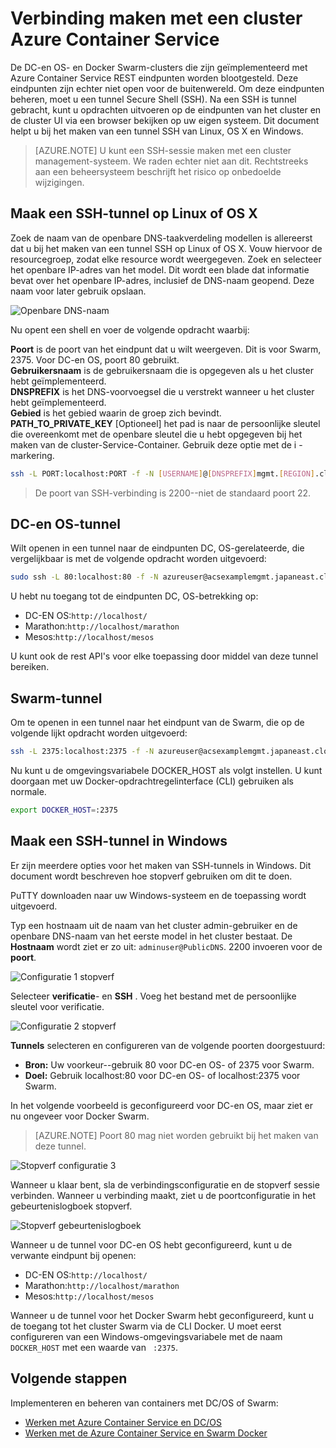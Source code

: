 <properties
   pageTitle="Verbinding maken met een cluster Azure Container Service | Microsoft Azure"
   description="Verbinding maken met een cluster Azure Container Service met behulp van een SSH-tunnel."
   services="container-service"
   documentationCenter=""
   authors="rgardler"
   manager="timlt"
   editor=""
   tags="acs, azure-container-service"
   keywords="Docker, Containers, Micro-services, DC/OS, Azure"/>

<tags
   ms.service="container-service"
   ms.devlang="na"
   ms.topic="get-started-article"
   ms.tgt_pltfrm="na"
   ms.workload="na"
   ms.date="09/13/2016"
   ms.author="rogardle"/>


# <a name="connect-to-an-azure-container-service-cluster"></a>Verbinding maken met een cluster Azure Container Service

De DC-en OS- en Docker Swarm-clusters die zijn geïmplementeerd met Azure Container Service REST eindpunten worden blootgesteld. Deze eindpunten zijn echter niet open voor de buitenwereld. Om deze eindpunten beheren, moet u een tunnel Secure Shell (SSH). Na een SSH is tunnel gebracht, kunt u opdrachten uitvoeren op de eindpunten van het cluster en de cluster UI via een browser bekijken op uw eigen systeem. Dit document helpt u bij het maken van een tunnel SSH van Linux, OS X en Windows.

>[AZURE.NOTE] U kunt een SSH-sessie maken met een cluster management-systeem. We raden echter niet aan dit. Rechtstreeks aan een beheersysteem beschrijft het risico op onbedoelde wijzigingen.   

## <a name="create-an-ssh-tunnel-on-linux-or-os-x"></a>Maak een SSH-tunnel op Linux of OS X

Zoek de naam van de openbare DNS-taakverdeling modellen is allereerst dat u bij het maken van een tunnel SSH op Linux of OS X. Vouw hiervoor de resourcegroep, zodat elke resource wordt weergegeven. Zoek en selecteer het openbare IP-adres van het model. Dit wordt een blade dat informatie bevat over het openbare IP-adres, inclusief de DNS-naam geopend. Deze naam voor later gebruik opslaan. <br />


![Openbare DNS-naam](media/pubdns.png)

Nu opent een shell en voer de volgende opdracht waarbij:

**Poort** is de poort van het eindpunt dat u wilt weergeven. Dit is voor Swarm, 2375. Voor DC-en OS, poort 80 gebruikt.  
**Gebruikersnaam** is de gebruikersnaam die is opgegeven als u het cluster hebt geïmplementeerd.  
**DNSPREFIX** is het DNS-voorvoegsel die u verstrekt wanneer u het cluster hebt geïmplementeerd.  
**Gebied** is het gebied waarin de groep zich bevindt.  
**PATH_TO_PRIVATE_KEY** [Optioneel] het pad is naar de persoonlijke sleutel die overeenkomt met de openbare sleutel die u hebt opgegeven bij het maken van de cluster-Service-Container. Gebruik deze optie met de i - markering.

```bash
ssh -L PORT:localhost:PORT -f -N [USERNAME]@[DNSPREFIX]mgmt.[REGION].cloudapp.azure.com -p 2200
```
> De poort van SSH-verbinding is 2200--niet de standaard poort 22.

## <a name="dcos-tunnel"></a>DC-en OS-tunnel

Wilt openen in een tunnel naar de eindpunten DC, OS-gerelateerde, die vergelijkbaar is met de volgende opdracht worden uitgevoerd:

```bash
sudo ssh -L 80:localhost:80 -f -N azureuser@acsexamplemgmt.japaneast.cloudapp.azure.com -p 2200
```

U hebt nu toegang tot de eindpunten DC, OS-betrekking op:

- DC-EN OS:`http://localhost/`
- Marathon:`http://localhost/marathon`
- Mesos:`http://localhost/mesos`

U kunt ook de rest API's voor elke toepassing door middel van deze tunnel bereiken.

## <a name="swarm-tunnel"></a>Swarm-tunnel

Om te openen in een tunnel naar het eindpunt van de Swarm, die op de volgende lijkt opdracht worden uitgevoerd:

```bash
ssh -L 2375:localhost:2375 -f -N azureuser@acsexamplemgmt.japaneast.cloudapp.azure.com -p 2200
```

Nu kunt u de omgevingsvariabele DOCKER_HOST als volgt instellen. U kunt doorgaan met uw Docker-opdrachtregelinterface (CLI) gebruiken als normale.

```bash
export DOCKER_HOST=:2375
```

## <a name="create-an-ssh-tunnel-on-windows"></a>Maak een SSH-tunnel in Windows

Er zijn meerdere opties voor het maken van SSH-tunnels in Windows. Dit document wordt beschreven hoe stopverf gebruiken om dit te doen.

PuTTY downloaden naar uw Windows-systeem en de toepassing wordt uitgevoerd.

Typ een hostnaam uit de naam van het cluster admin-gebruiker en de openbare DNS-naam van het eerste model in het cluster bestaat. De **Hostnaam** wordt ziet er zo uit: `adminuser@PublicDNS`. 2200 invoeren voor de **poort**.

![Configuratie 1 stopverf](media/putty1.png)

Selecteer **verificatie**- en **SSH** . Voeg het bestand met de persoonlijke sleutel voor verificatie.

![Configuratie 2 stopverf](media/putty2.png)

**Tunnels** selecteren en configureren van de volgende poorten doorgestuurd:
- **Bron:** Uw voorkeur--gebruik 80 voor DC-en OS- of 2375 voor Swarm.
- **Doel:** Gebruik localhost:80 voor DC-en OS- of localhost:2375 voor Swarm.

In het volgende voorbeeld is geconfigureerd voor DC-en OS, maar ziet er nu ongeveer voor Docker Swarm.

>[AZURE.NOTE] Poort 80 mag niet worden gebruikt bij het maken van deze tunnel.

![Stopverf configuratie 3](media/putty3.png)

Wanneer u klaar bent, sla de verbindingsconfiguratie en de stopverf sessie verbinden. Wanneer u verbinding maakt, ziet u de poortconfiguratie in het gebeurtenislogboek stopverf.

![Stopverf gebeurtenislogboek](media/putty4.png)

Wanneer u de tunnel voor DC-en OS hebt geconfigureerd, kunt u de verwante eindpunt bij openen:

- DC-EN OS:`http://localhost/`
- Marathon:`http://localhost/marathon`
- Mesos:`http://localhost/mesos`

Wanneer u de tunnel voor het Docker Swarm hebt geconfigureerd, kunt u de toegang tot het cluster Swarm via de CLI Docker. U moet eerst configureren van een Windows-omgevingsvariabele met de naam `DOCKER_HOST` met een waarde van ` :2375`.

## <a name="next-steps"></a>Volgende stappen

Implementeren en beheren van containers met DC/OS of Swarm:

- [Werken met Azure Container Service en DC/OS](container-service-mesos-marathon-rest.md)
- [Werken met de Azure Container Service en Swarm Docker](container-service-docker-swarm.md)

